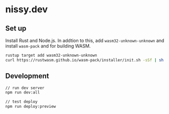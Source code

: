 # nissy.dev

## Set up

Install Rust and Node.js. In addtion to this, add `wasm32-unknown-unknown` and install `wasm-pack` and for building WASM.

```sh
rustup target add wasm32-unknown-unknown
curl https://rustwasm.github.io/wasm-pack/installer/init.sh -sSf | sh
```

## Development

```sh
// run dev server
npm run dev:all

// test deploy
npm run deploy:preview
```
